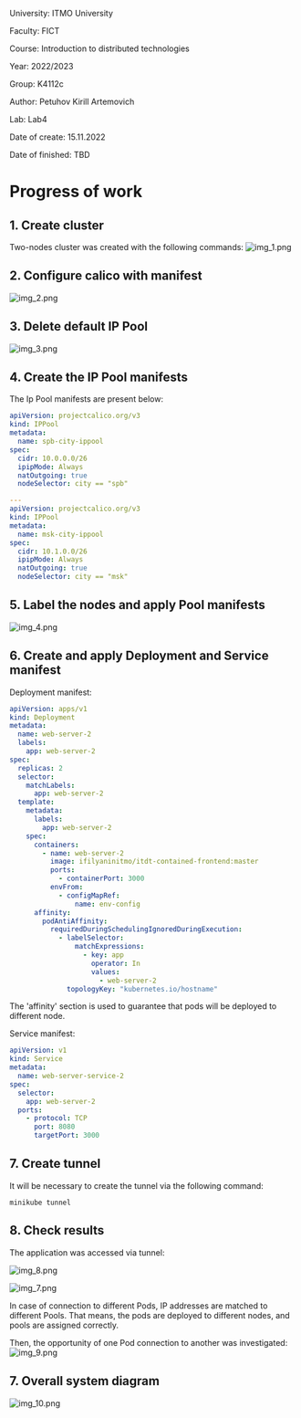 University: ITMO University

Faculty: FICT

Course: Introduction to distributed technologies

Year: 2022/2023

Group: K4112c

Author: Petuhov Kirill Artemovich

Lab: Lab4

Date of create: 15.11.2022

Date of finished: TBD

# Progress of work
## 1. Create cluster
Two-nodes cluster was created with the following commands:
![img_1.png](img_1.png)

## 2. Configure calico with manifest

![img_2.png](img_2.png)

## 3. Delete default IP Pool

![img_3.png](img_3.png)

## 4. Create the IP Pool manifests

The Ip Pool manifests are present below:
```yaml
apiVersion: projectcalico.org/v3
kind: IPPool
metadata:
  name: spb-city-ippool
spec:
  cidr: 10.0.0.0/26
  ipipMode: Always
  natOutgoing: true
  nodeSelector: city == "spb"

---
apiVersion: projectcalico.org/v3
kind: IPPool
metadata:
  name: msk-city-ippool
spec:
  cidr: 10.1.0.0/26
  ipipMode: Always
  natOutgoing: true
  nodeSelector: city == "msk"
```

## 5. Label the nodes and apply Pool manifests
![img_4.png](img_4.png)

## 6. Create and apply Deployment and Service manifest
Deployment manifest:
```yaml
apiVersion: apps/v1
kind: Deployment
metadata:
  name: web-server-2
  labels:
    app: web-server-2
spec:
  replicas: 2
  selector:
    matchLabels:
      app: web-server-2
  template:
    metadata:
      labels:
        app: web-server-2
    spec:
      containers:
        - name: web-server-2
          image: ifilyaninitmo/itdt-contained-frontend:master
          ports:
            - containerPort: 3000
          envFrom:
            - configMapRef:
                name: env-config
      affinity:
        podAntiAffinity:
          requiredDuringSchedulingIgnoredDuringExecution:
            - labelSelector:
                matchExpressions:
                  - key: app
                    operator: In
                    values:
                      - web-server-2
              topologyKey: "kubernetes.io/hostname"
```
The 'affinity' section is used to guarantee that pods will be deployed to different node.

Service manifest:
```yaml
apiVersion: v1
kind: Service
metadata:
  name: web-server-service-2
spec:
  selector:
    app: web-server-2
  ports:
    - protocol: TCP
      port: 8080
      targetPort: 3000
```
## 7. Create tunnel
It will be necessary to create the tunnel via the following command:
```
minikube tunnel
```

## 8. Check results

The application was accessed via tunnel:

![img_8.png](img_8.png)

![img_7.png](img_7.png)

In case of connection to different Pods, IP addresses are matched to different Pools. That means, the pods are deployed 
to different nodes, and pools are assigned correctly.

Then, the opportunity of one Pod connection to another was investigated:
![img_9.png](img_9.png)

## 7. Overall system diagram

![img_10.png](img_10.png)